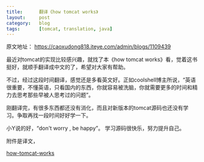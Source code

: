 ```yaml
---
title:      翻译《how tomcat works》
layout:     post
category:   blog
tags:       [tomcat, translation, java]
---
```


原文地址： <https://caoxudong818.iteye.com/admin/blogs/1109439>

最近对tomcat的实现比较感兴趣，就找了本《how tomcat works》看，觉着这书挺好，就顺手翻译成中文的了，希望对大家有帮助。

不过，经过这段时间翻译，感觉还是多看英文好。正如coolshell博主所说，“英语很重要，不懂英语，只看国内的东西，你就容易被洗脑，你就需要更多的时间和精力去思考那些早被人思考过的问题”。 

刚翻译完，有很多东西都还没有消化，而且对新版本的tomcat源码也还没有学习。争取再找一段时间好好学一下。 

小Y说的好，“don't worry , be happy”。 学习源码很快乐，努力提升自己。

附件是译文，

[how-tomcat-works][1]

[1]:    /attachments/how-tomcat-works.pdf
